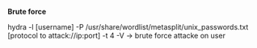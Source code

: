 
**Brute force**

hydra -l [username] -P /usr/share/wordlist/metasplit/unix_passwords.txt [protocol to attack://ip:port] -t 4 -V -> brute force attacke on user
